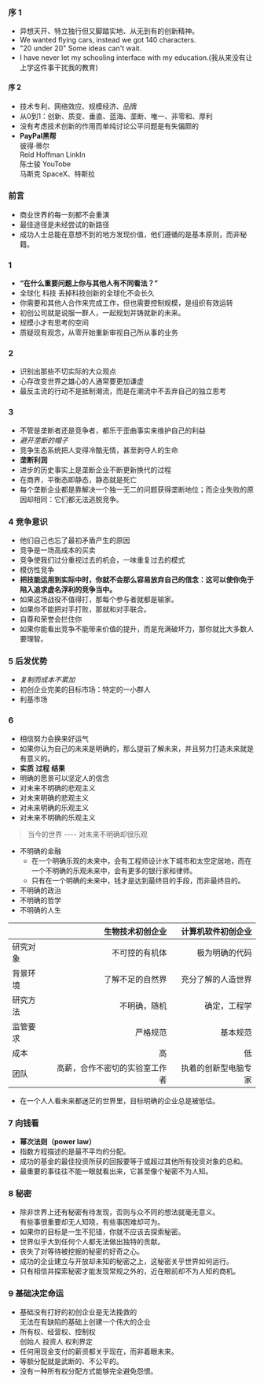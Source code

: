 ### 序 1
- 异想天开、特立独行但又脚踏实地、从无到有的创新精神。
- We wanted flying cars, instead we got 140 characters.
- "20 under 20"  Some ideas can't wait.
- I have never let my schooling interface with my education.(我从来没有让上学这件事干扰我的教育)

#### 序 2
- 技术专利、网络效应、规模经济、品牌
- 从0到1：创新、质变、垂直、蓝海、垄断、唯一、非零和、厚利
- 没有考虑技术创新的作用而单纯讨论公平问题是有失偏颇的
- **PayPal黑帮**  
	彼得·蒂尔  
	Reid Hoffman	LinkIn  
	陈士骏			YouTobe  
	马斯克			SpaceX、特斯拉  
	
### 前言
- 商业世界的每一刻都不会重演
- 最佳途径是未经尝试的新路径
- 成功人士总能在意想不到的地方发现价值，他们遵循的是基本原则，而非秘籍。

### 1
- **“在什么重要问题上你与其他人有不同看法？”**
- 全球化		科技		丢掉科技创新的全球化不会长久
- 你需要和其他人合作来完成工作，但也需要控制规模，是组织有效运转
- 初创公司就是说服一群人，一起规划并铸就新的未来。
- 规模小才有思考的空间
- 质疑现有观念，从零开始重新审视自己所从事的业务

### 2
- 识别出那些不切实际的大众观点
- 心存改变世界之雄心的人通常要更加谦虚
- 最反主流的行动不是抵制潮流，而是在潮流中不丢弃自己的独立思考

### 3
- 不管是垄断者还是竞争者，都乐于歪曲事实来维护自己的利益
- *避开垄断的帽子*
- 竞争生态系统把人变得冷酷无情，甚至剥夺人的生命
- **垄断利润**
- 进步的历史事实上是垄断企业不断更新换代的过程
- 在商界，平衡态即静态，静态就是死亡
- 每个垄断企业都是靠解决一个独一无二的问题获得垄断地位；而企业失败的原因却相同：它们都无法逃脱竞争。

### 4 竞争意识
- 他们自己也忘了最初矛盾产生的原因
- 竞争是一场高成本的买卖
- 竞争使我们过分重视过去的机会，一味重复过去的模式
- 模仿性竞争
- **把技能运用到实际中时，你就不会那么容易放弃自己的信念：这可以使你免于陷入追求虚名浮利的竞争当中。**
- 如果这场战役不值得打，那每个参与者就都是输家。
- 如果你不能把对手打败，那就和对手联合。
- 自尊和荣誉会拦住你
- 如果你能看出竞争不能带来价值的提升，而是充满破坏力，那你就比大多数人要理智。

### 5 后发优势
- *复制而成本不累加*
- 初创企业完美的目标市场：特定的一小群人
- 利基市场

### 6
- 相信努力会换来好运气
- 如果你认为自己的未来是明确的，那么提前了解未来，并且努力打造未来就是有意义的。
- **实质** **过程** **结果** 
- 明确的愿景可以坚定人的信念  
- 对未来不明确的悲观主义
- 对未来明确的悲观主义
- 对未来明确的乐观主义
- 对未来不明确的乐观主义
> 当今的世界 ---- 对未来不明确却很乐观
- 不明确的金融
	+ 在一个明确乐观的未来中，会有工程师设计水下城市和太空定居地，而在一个不明确的乐观未来中，会有更多的银行家和律师。
	+ 只有在一个明确的未来中，钱才是达到最终目的手段，而非最终目的。
- 不明确的政治
- 不明确的哲学
- 不明确的人生

|       |   生物技术初创企业  | 计算机软件初创企业  
|-------|----------------:| --------------:|  
| 研究对象| 不可控的有机体 | 极为明确的代码 | 
| 背景环境 | 了解不足的自然界 | 充分了解的人造世界 |
| 研究方法 | 不明确，随机 | 确定，工程学|
| 监管要求 | 严格规范 | 基本规范 |
| 成本 | 高 | 低 | 
| 团队 | 高薪，合作不密切的实验室工作者| 执着的创新型电脑专家 |  


- 在一个人人看未来都迷茫的世界里，目标明确的企业总是被低估。

### 7 向钱看
- **幂次法则（power law）**
- 指数方程描述的是最不平均的分配。 
- 成功的基金的最佳投资所获的回报要等于或超过其他所有投资对象的总和。
- 最重要的事往往不能一眼就看出来，它甚至像个秘密不为人知。

### 8 秘密
- 除非世界上还有秘密有待发现，否则与众不同的想法就毫无意义。  
有些事很重要却无人知晓，有些事困难却可为。
- 如果你的目标是一生不犯错，你就不应该去探索秘密。 
- 世界似乎大到任何个人都无法做出独特的贡献。  
- 丧失了对等待被挖掘的秘密的好奇之心。  
- 成功的企业建立与开放却未知的秘密之上，这秘密关乎世界如何运行。
- 只有相信并探索秘密才能发现常规之外的，近在眼前却不为人知的商机。

### 9 基础决定命运
- 基础没有打好的初创企业是无法挽救的  
无法在有缺陷的基础上创建一个伟大的企业
- 所有权、经营权、控制权  
创始人 投资人 权利界定
- 任何用现金支付的薪资都关乎现在，而非着眼未来。
- 等额分配就是武断的、不公平的。
- 没有一种所有权分配方式能够完全避免怨恨。
